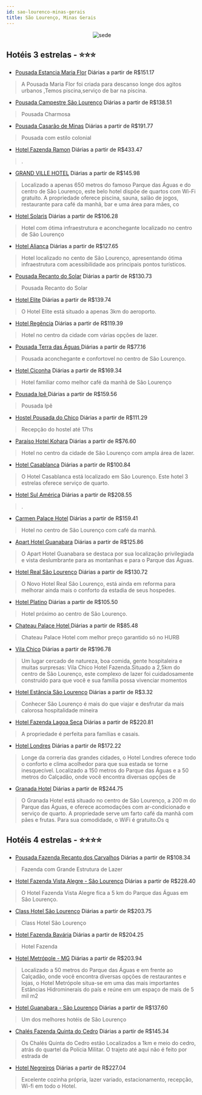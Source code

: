 ```yaml
---
id: sao-lourenco-minas-gerais
title: São Lourenço, Minas Gerais
---
```


<center><img src="https://static.hotelurbano.com/reservas/prod0/6/6439/56262c923323d_http-wwwpousadamariaflorcom.jpg" alt="sede " /></center>


## Hotéis 3 estrelas - ⭐️⭐️⭐️

-    [Pousada Estancia Maria Flor](https://www.hurb.com/hoteis/sao-lourenco/hotel-estancia-maria-flor-6439?cmp=18055) Diárias a partir de R$151.17
   > A Pousada Maria Flor foi criada para descanso longe dos agitos urbanos ,Temos piscina,serviço de bar na piscina.
-    [Pousada Campestre São Lourenço](https://www.hurb.com/hoteis/sao-lourenco/pousada-campestre-sao-lourenco-5923?cmp=18055) Diárias a partir de R$138.51
   > Pousada Charmosa
-    [Pousada Casarão de Minas](https://www.hurb.com/hoteis/sao-lourenco/pousada-casarao-de-minas-5397?cmp=18055) Diárias a partir de R$191.77
   > Pousada com estilo colonial
-    [Hotel Fazenda Ramon](https://www.hurb.com/hoteis/sao-lourenco/hotel-fazenda-ramon-9032?cmp=18055) Diárias a partir de R$433.47
   > .
-    [GRAND VILLE HOTEL](https://www.hurb.com/hoteis/sao-lourenco/grand-ville-hotel-OMN-8297?cmp=18055) Diárias a partir de R$145.98
   > Localizado a apenas 650 metros do famoso Parque das Águas e do centro de São Lourenço, este belo hotel dispõe de quartos com Wi-Fi gratuito. A propriedade oferece piscina, sauna, salão de jogos, restaurante para café da manhã, bar e uma área para mães, co
-    [Hotel Solaris](https://www.hurb.com/hoteis/sao-lourenco/hotel-solaris-7141?cmp=18055) Diárias a partir de R$106.28
   > Hotel com ótima infraestrutura e aconchegante localizado no centro de São Lourenço
-    [Hotel Aliança](https://www.hurb.com/hoteis/sao-lourenco/hotel-alianca-6705?cmp=18055) Diárias a partir de R$127.65
   > Hotel localizado no cento de São Lourenço, apresentando ótima infraestrutura com acessibilidade aos principais pontos turísticos. 
-    [Pousada Recanto do Solar](https://www.hurb.com/hoteis/sao-lourenco/pousada-recanto-do-solar-5710?cmp=18055) Diárias a partir de R$130.73
   > Pousada Recanto do Solar
-    [Hotel Elite](https://www.hurb.com/hoteis/sao-lourenco/hotel-elite-10547?cmp=18055) Diárias a partir de R$139.74
   > O Hotel Elite está situado a apenas 3km do aeroporto.
-    [Hotel Regência](https://www.hurb.com/hoteis/sao-lourenco/hotel-regencia-612?cmp=18055) Diárias a partir de R$119.39
   > Hotel no centro da cidade com várias opções de lazer. 
-    [Pousada Terra das Águas ](https://www.hurb.com/hoteis/sao-lourenco/pousada-terra-das-aguas-6626?cmp=18055) Diárias a partir de R$77.16
   > Pousada aconchegante e confortovel no centro de São Lourenço.
-    [Hotel Ciconha](https://www.hurb.com/hoteis/sao-lourenco/hotel-ciconha-4718?cmp=18055) Diárias a partir de R$169.34
   > Hotel familiar como melhor café da manhã de São Lourenço
-    [Pousada Ipê ](https://www.hurb.com/hoteis/sao-lourenco/pousada-ipe-9490?cmp=18055) Diárias a partir de R$159.56
   > Pousada Ipê 
-    [Hostel Pousada do Chico](https://www.hurb.com/hoteis/sao-lourenco/hostel-pousada-do-chico-396?cmp=18055) Diárias a partir de R$111.29
   > Recepção do hostel até 17hs
-    [Paraíso Hotel Kohara](https://www.hurb.com/hoteis/sao-lourenco/paraiso-hotel-kohara-236?cmp=18055) Diárias a partir de R$76.60
   > Hotel no centro da cidade de São Lourenço com ampla área de lazer.
-    [Hotel Casablanca](https://www.hurb.com/hoteis/sao-lourenco/hotel-casablanca-16920?cmp=18055) Diárias a partir de R$100.84
   > O Hotel Casablanca está localizado em São Lourenço. Este hotel 3 estrelas oferece serviço de quarto.
-    [Hotel Sul América](https://www.hurb.com/hoteis/sao-lourenco/hotel-sul-america-9037?cmp=18055) Diárias a partir de R$208.55
   > .
-    [Carmen Palace Hotel](https://www.hurb.com/hoteis/sao-lourenco/carmem-palace-hotel-2877?cmp=18055) Diárias a partir de R$159.41
   > Hotel no centro de São Lourenço com café da manhã. 
-    [Apart Hotel Guanabara](https://www.hurb.com/hoteis/sao-lourenco/apart-hotel-guanabara-16762?cmp=18055) Diárias a partir de R$125.86
   > O Apart Hotel Guanabara se destaca por sua localização privilegiada e vista deslumbrante para as montanhas e para o Parque das Águas.
-    [Hotel Real São Lourenço](https://www.hurb.com/hoteis/sao-lourenco/hotel-real-sao-lourenco-8097?cmp=18055) Diárias a partir de R$130.72
   > O Novo Hotel Real São Lourenço, está ainda em reforma para melhorar ainda mais o conforto da estadia de seus hospedes.
-    [Hotel Platino](https://www.hurb.com/hoteis/sao-lourenco/hotel-platino-259?cmp=18055) Diárias a partir de R$105.50
   > Hotel próximo ao centro de São Lourenço. 
-    [Chateau Palace Hotel ](https://www.hurb.com/hoteis/sao-lourenco/chateau-palace-hotel-14351?cmp=18055) Diárias a partir de R$85.48
   > Chateau Palace Hotel  com melhor preço garantido só no HURB 
-    [Vila Chico](https://www.hurb.com/hoteis/sao-lourenco/vila-chico-OMN-4806?cmp=18055) Diárias a partir de R$196.78
   > Um lugar cercado de natureza, boa comida, gente hospitaleira e muitas surpresas: Vila Chico Hotel Fazenda.Situado a 2,5km do centro de São Lourenço, este complexo de lazer foi cuidadosamente construído para que você e sua família possa vivenciar momentos
-    [Hotel Estância São Lourenço](https://www.hurb.com/hoteis/sao-lourenco/hotel-estancia-4327?cmp=18055) Diárias a partir de R$3.32
   > Conhecer São Lourenço é mais do que viajar e desfrutar da mais calorosa hospitalidade mineira
-    [Hotel Fazenda Lagoa Seca](https://www.hurb.com/hoteis/sao-lourenco/hotel-fazenda-lagoa-seca-15350?cmp=18055) Diárias a partir de R$220.81
   > A propriedade é perfeita para famílias e casais.
-    [Hotel Londres](https://www.hurb.com/hoteis/sao-lourenco/hotel-londres-OMN-4951?cmp=18055) Diárias a partir de R$172.22
   > Longe da correria das grandes cidades, o Hotel Londres oferece todo o conforto e clima acolhedor para que sua estada se torne inesquecível. Localizado a 150 metros do Parque das Águas e a 50 metros do Calçadão, onde você encontra diversas opções de
-    [Granada Hotel](https://www.hurb.com/hoteis/sao-lourenco/granada-hotel-OMN-8295?cmp=18055) Diárias a partir de R$244.75
   > O Granada Hotel está situado no centro de São Lourenço, a 200 m do Parque das Águas, e oferece acomodações com ar-condicionado e serviço de quarto. A propriedade serve um farto café da manhã com pães e frutas. Para sua comodidade, o WiFi é gratuito.Os q

## Hotéis 4 estrelas - ⭐️⭐️⭐️⭐️

-    [Pousada Fazenda Recanto dos Carvalhos](https://www.hurb.com/hoteis/sao-lourenco/pousada-fazenda-recanto-dos-carvalhos-4748?cmp=18055) Diárias a partir de R$108.34
   > Fazenda  com Grande Estrutura de Lazer 
-    [Hotel Fazenda Vista Alegre - São Lourenço](https://www.hurb.com/hoteis/sao-lourenco/hotel-fazenda-vista-alegre-sao-lourenco-413?cmp=18055) Diárias a partir de R$228.40
   > O Hotel Fazenda Vista Alegre fica a 5 km do Parque das Águas em São Lourenço. 
-    [Class Hotel São Lourenço](https://www.hurb.com/hoteis/sao-lourenco/class-hotel-sao-lourenco-OMN-7178?cmp=18055) Diárias a partir de R$203.75
   > Class Hotel São Lourenço
-    [Hotel Fazenda Bavária](https://www.hurb.com/hoteis/sao-lourenco/hotel-fazenda-bavaria-5925?cmp=18055) Diárias a partir de R$204.25
   > Hotel Fazenda
-    [Hotel Metrópole - MG](https://www.hurb.com/hoteis/sao-lourenco/hotel-metropole-mg-OMN-4957?cmp=18055) Diárias a partir de R$203.94
   > Localizado a 50 metros do Parque das Águas e em frente ao Calçadão, onde você encontra diversas opções de restaurantes e lojas, o Hotel Metrópole situa-se em uma das mais importantes Estâncias Hidrominerais do país e reúne em um espaço de mais de 5 mil m2
-    [Hotel Guanabara - São Lourenço](https://www.hurb.com/hoteis/sao-lourenco/hotel-guanabara-5389?cmp=18055) Diárias a partir de R$137.60
   > Um dos melhores hotéis de São Lourenço
-    [Chalés Fazenda Quinta do Cedro](https://www.hurb.com/hoteis/sao-lourenco/chale-quinta-do-cedro-8519?cmp=18055) Diárias a partir de R$145.34
   > Os Chalés Quinta do Cedro estão Localizados a 1km e meio do cedro, atrás do quartel da Polícia Militar. O trajeto até aqui não é feito por estrada de 
-    [Hotel Negreiros](https://www.hurb.com/hoteis/sao-lourenco/hotel-negreiros-8129?cmp=18055) Diárias a partir de R$227.04
   > Excelente cozinha própria, lazer variado, estacionamento, recepção, Wi-fi em todo o Hotel.
